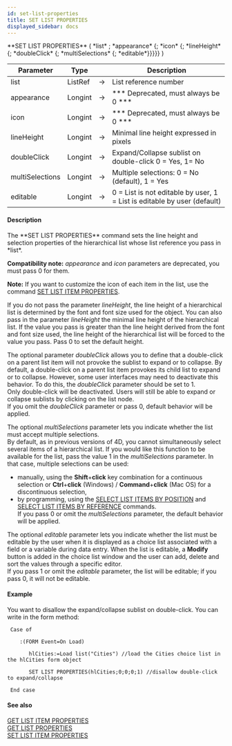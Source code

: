 ```yaml
---
id: set-list-properties
title: SET LIST PROPERTIES
displayed_sidebar: docs
---
```


<!--REF #_command_.SET LIST PROPERTIES.Syntax-->**SET LIST PROPERTIES** ( *list* ; *appearance* {; *icon* {; *lineHeight* {; *doubleClick* {; *multiSelections* {; *editable*}}}}} )<!-- END REF-->
<!--REF #_command_.SET LIST PROPERTIES.Params-->
| Parameter | Type |  | Description |
| --- | --- | --- | --- |
| list | ListRef | -> | List reference number |
| appearance | Longint | -> | *** Deprecated, must always be 0 *** |
| icon | Longint | -> | *** Deprecated, must always be 0 *** |
| lineHeight | Longint | -> | Minimal line height expressed in pixels |
| doubleClick | Longint | -> | Expand/Collapse sublist on double-click 0 = Yes, 1= No |
| multiSelections | Longint | -> | Multiple selections: 0 = No (default), 1 = Yes |
| editable | Longint | -> | 0 = List is not editable by user, 1 = List is editable by user (default) |

<!-- END REF-->

#### Description 

<!--REF #_command_.SET LIST PROPERTIES.Summary-->The **SET LIST PROPERTIES** command sets the line height and selection properties of the hierarchical list whose list reference you pass in *list*.<!-- END REF-->

**Compatibility note:** *appearance* and *icon* parameters are deprecated, you must pass 0 for them. 

**Note:** If you want to customize the icon of each item in the list, use the command [SET LIST ITEM PROPERTIES](set-list-item-properties.md).

If you do not pass the parameter *lineHeight*, the line height of a hierarchical list is determined by the font and font size used for the object. You can also pass in the parameter *lineHeight* the minimal line height of the hierarchical list. If the value you pass is greater than the line height derived from the font and font size used, the line height of the hierarchical list will be forced to the value you pass. Pass 0 to set the default height.

The optional parameter *doubleClick* allows you to define that a double-click on a parent list item will not provoke the sublist to expand or to collapse. By default, a double-click on a parent list item provokes its child list to expand or to collapse. However, some user interfaces may need to deactivate this behavior. To do this, the *doubleClick* parameter should be set to 1.  
Only double-click will be deactivated. Users will still be able to expand or collapse sublists by clicking on the list node.  
If you omit the *doubleClick* parameter or pass 0, default behavior will be applied. 

The optional *multiSelections* parameter lets you indicate whether the list must accept multiple selections.   
By default, as in previous versions of 4D, you cannot simultaneously select several items of a hierarchical list. If you would like this function to be available for the list, pass the value 1 in the *multiSelections* parameter. In that case, multiple selections can be used:

* manually, using the **Shift**+**click** key combination for a continuous selection or **Ctrl**+**click** (Windows) / **Command**+**click** (Mac OS) for a discontinuous selection,
* by programming, using the [SELECT LIST ITEMS BY POSITION](select-list-items-by-position.md) and [SELECT LIST ITEMS BY REFERENCE](select-list-items-by-reference.md) commands.  
If you pass 0 or omit the *multiSelections* parameter, the default behavior will be applied.

The optional *editable* parameter lets you indicate whether the list must be editable by the user when it is displayed as a choice list associated with a field or a variable during data entry. When the list is editable, a **Modify** button is added in the choice list window and the user can add, delete and sort the values through a specific editor.   
If you pass 1 or omit the *editable* parameter, the list will be editable; if you pass 0, it will not be editable.

#### Example 

You want to disallow the expand/collapse sublist on double-click. You can write in the form method: 

```4d
 Case of

    :(FORM Event=On Load)

       hlCities:=Load list("Cities") //load the Cities choice list in the hlCities form object

       SET LIST PROPERTIES(hlCities;0;0;0;1) //disallow double-click to expand/collapse

 End case
```

#### See also 
[GET LIST ITEM PROPERTIES](get-list-item-properties.md)  
[GET LIST PROPERTIES](get-list-properties.md)  
[SET LIST ITEM PROPERTIES](set-list-item-properties.md)  